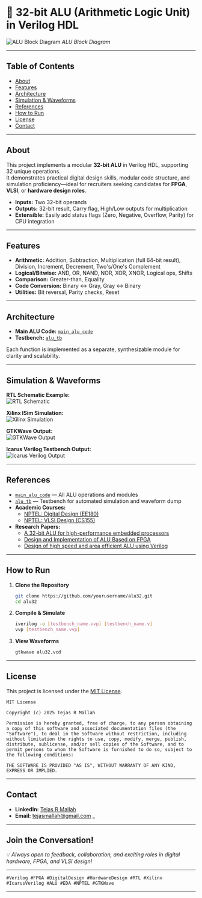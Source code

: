 # 🚀 32-bit ALU (Arithmetic Logic Unit) in Verilog HDL

![ALU Block Diagram](images/alu32.jpg)
*ALU Block Diagram*

---

## Table of Contents

- [About](#about)
- [Features](#features)
- [Architecture](#architecture)
- [Simulation & Waveforms](#simulation--waveforms)
- [References](#references)
- [How to Run](#how-to-run)
- [License](#license)
- [Contact](#contact)

---

## About

This project implements a modular **32-bit ALU** in Verilog HDL, supporting 32 unique operations.  
It demonstrates practical digital design skills, modular code structure, and simulation proficiency—ideal for recruiters seeking candidates for **FPGA**, **VLSI**, or **hardware design roles**.

- **Inputs:** Two 32-bit operands
- **Outputs:** 32-bit result, Carry flag, High/Low outputs for multiplication
- **Extensible:** Easily add status flags (Zero, Negative, Overflow, Parity) for CPU integration

---

## Features

- **Arithmetic:** Addition, Subtraction, Multiplication (full 64-bit result), Division, Increment, Decrement, Two's/One's Complement
- **Logical/Bitwise:** AND, OR, NAND, NOR, XOR, XNOR, Logical ops, Shifts
- **Comparison:** Greater-than, Equality
- **Code Conversion:** Binary ↔ Gray, Gray ↔ Binary
- **Utilities:** Bit reversal, Parity checks, Reset

---

## Architecture

- **Main ALU Code:** [`main_alu_code`](main_alu_code)
- **Testbench:** [`alu_tb`](alu_tb)

Each function is implemented as a separate, synthesizable module for clarity and scalability.

---

## Simulation & Waveforms

**RTL Schematic Example:**  
![RTL Schematic](images/alu_rtl.jpg)

**Xilinx ISim Simulation:**  
![Xilinx Simulation](images/alu_xilinx_wave.jpg)

**GTKWave Output:**  
![GTKWave Output](images/gtkwave_alu32.png)

**Icarus Verilog Testbench Output:**  
![Icarus Verilog Output](images/iverilog_output.png)

---

## References

- [`main_alu_code`](main_alu_code) — All ALU operations and modules
- [`alu_tb`](alu_tb) — Testbench for automated simulation and waveform dump
- **Academic Courses:**
  - [NPTEL: Digital Design (EE180)](https://onlinecourses.nptel.ac.in/noc25_ee180/preview)
  - [NPTEL: VLSI Design (CS155)](https://onlinecourses.nptel.ac.in/noc25_cs155/preview)
- **Research Papers:**
  - [A 32-bit ALU for high-performance embedded processors](https://ieeexplore.ieee.org/document/10968047)
  - [Design and Implementation of ALU Based on FPGA](https://ieeexplore.ieee.org/document/10940212)
  - [Design of high speed and area efficient ALU using Verilog](https://ieeexplore.ieee.org/document/9696935)

---

## How to Run

1. **Clone the Repository**
    ```sh
    git clone https://github.com/yourusername/alu32.git
    cd alu32
    ```

2. **Compile & Simulate**
    ```sh
    iverilog -o [testbench_name.vvp] [testbench_name.v]
    vvp [testbench_name.vvp]
    ```

3. **View Waveforms**
    ```sh
    gtkwave alu32.vcd
    ```

---

## License

This project is licensed under the [MIT License](LICENSE).

```
MIT License

Copyright (c) 2025 Tejas R Mallah

Permission is hereby granted, free of charge, to any person obtaining a copy of this software and associated documentation files (the "Software"), to deal in the Software without restriction, including without limitation the rights to use, copy, modify, merge, publish, distribute, sublicense, and/or sell copies of the Software, and to permit persons to whom the Software is furnished to do so, subject to the following conditions:

THE SOFTWARE IS PROVIDED "AS IS", WITHOUT WARRANTY OF ANY KIND, EXPRESS OR IMPLIED.
```

---

## Contact

- **LinkedIn:** [Tejas R Mallah](https://www.linkedin.com/posts/tejas-r-mallah-28052b283_verilog-fpga-digitaldesign-activity-7364343834392113152-s981?utm_source=share&utm_medium=member_desktop&rcm=ACoAAET0mcABoSmVvowkUz7qcSZkG2bhRVZnDQ4)
- **Email:** tejasmallah@gmail.com _
---

## Join the Conversation!

💡 _Always open to feedback, collaboration, and exciting roles in digital hardware, FPGA, and VLSI design!_

---

```
#Verilog #FPGA #DigitalDesign #HardwareDesign #RTL #Xilinx #IcarusVerilog #ALU #EDA #NPTEL #GTKWave
```

---

